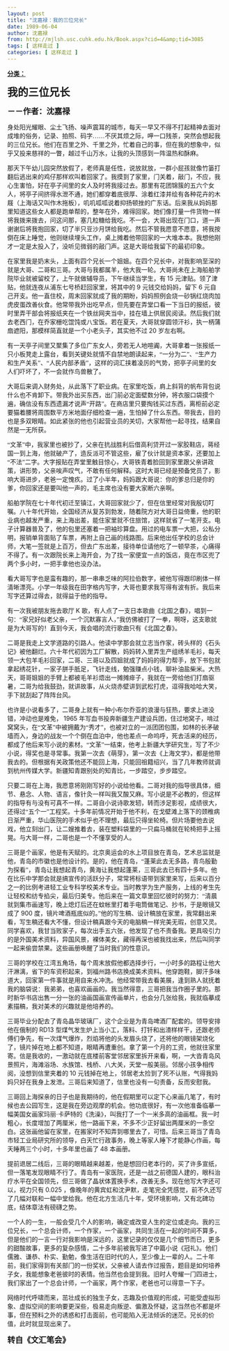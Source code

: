 ```yaml
---
layout: post
title: "沈嘉禄：我的三位兄长"
date: 1989-06-04
author: 沈嘉禄
from: http://mjlsh.usc.cuhk.edu.hk/Book.aspx?cid=4&amp;tid=3085
tags: [ 这样走过 ]
categories: [ 这样走过 ]
---
```


<div style="margin: 15px 10px 10px 0px;">
<div>
<span id="ctl00_ContentPlaceHolder1_chapter1_SubjectLabel" style="font-weight:bold;text-decoration:underline;">
   分类：
  </span>
</div>
<!--[if gte mso 9]><xml>
 <o:OfficeDocumentSettings>
  <o:AllowPNG/>
 </o:OfficeDocumentSettings>
</xml><![endif]-->
<!--[if gte mso 9]><xml>
 <w:WordDocument>
  <w:View>Normal</w:View>
  <w:Zoom>0</w:Zoom>
  <w:TrackMoves/>
  <w:TrackFormatting/>
  <w:PunctuationKerning/>
  <w:ValidateAgainstSchemas/>
  <w:SaveIfXMLInvalid>false</w:SaveIfXMLInvalid>
  <w:IgnoreMixedContent>false</w:IgnoreMixedContent>
  <w:AlwaysShowPlaceholderText>false</w:AlwaysShowPlaceholderText>
  <w:DoNotPromoteQF/>
  <w:LidThemeOther>EN-US</w:LidThemeOther>
  <w:LidThemeAsian>JA</w:LidThemeAsian>
  <w:LidThemeComplexScript>X-NONE</w:LidThemeComplexScript>
  <w:Compatibility>
   <w:BreakWrappedTables/>
   <w:SnapToGridInCell/>
   <w:WrapTextWithPunct/>
   <w:UseAsianBreakRules/>
   <w:DontGrowAutofit/>
   <w:SplitPgBreakAndParaMark/>
   <w:EnableOpenTypeKerning/>
   <w:DontFlipMirrorIndents/>
   <w:OverrideTableStyleHps/>
   <w:UseFELayout/>
  </w:Compatibility>
  <m:mathPr>
   <m:mathFont m:val="Cambria Math"/>
   <m:brkBin m:val="before"/>
   <m:brkBinSub m:val="&#45;-"/>
   <m:smallFrac m:val="off"/>
   <m:dispDef/>
   <m:lMargin m:val="0"/>
   <m:rMargin m:val="0"/>
   <m:defJc m:val="centerGroup"/>
   <m:wrapIndent m:val="1440"/>
   <m:intLim m:val="subSup"/>
   <m:naryLim m:val="undOvr"/>
  </m:mathPr></w:WordDocument>
</xml><![endif]-->
<!--[if gte mso 9]><xml>
 <w:LatentStyles DefLockedState="false" DefUnhideWhenUsed="true"
  DefSemiHidden="true" DefQFormat="false" DefPriority="99"
  LatentStyleCount="276">
  <w:LsdException Locked="false" Priority="0" SemiHidden="false"
   UnhideWhenUsed="false" QFormat="true" Name="Normal"/>
  <w:LsdException Locked="false" Priority="9" SemiHidden="false"
   UnhideWhenUsed="false" QFormat="true" Name="heading 1"/>
  <w:LsdException Locked="false" Priority="9" QFormat="true" Name="heading 2"/>
  <w:LsdException Locked="false" Priority="9" QFormat="true" Name="heading 3"/>
  <w:LsdException Locked="false" Priority="9" QFormat="true" Name="heading 4"/>
  <w:LsdException Locked="false" Priority="9" QFormat="true" Name="heading 5"/>
  <w:LsdException Locked="false" Priority="9" QFormat="true" Name="heading 6"/>
  <w:LsdException Locked="false" Priority="9" QFormat="true" Name="heading 7"/>
  <w:LsdException Locked="false" Priority="9" QFormat="true" Name="heading 8"/>
  <w:LsdException Locked="false" Priority="9" QFormat="true" Name="heading 9"/>
  <w:LsdException Locked="false" Priority="39" Name="toc 1"/>
  <w:LsdException Locked="false" Priority="39" Name="toc 2"/>
  <w:LsdException Locked="false" Priority="39" Name="toc 3"/>
  <w:LsdException Locked="false" Priority="39" Name="toc 4"/>
  <w:LsdException Locked="false" Priority="39" Name="toc 5"/>
  <w:LsdException Locked="false" Priority="39" Name="toc 6"/>
  <w:LsdException Locked="false" Priority="39" Name="toc 7"/>
  <w:LsdException Locked="false" Priority="39" Name="toc 8"/>
  <w:LsdException Locked="false" Priority="39" Name="toc 9"/>
  <w:LsdException Locked="false" Priority="35" QFormat="true" Name="caption"/>
  <w:LsdException Locked="false" Priority="10" SemiHidden="false"
   UnhideWhenUsed="false" QFormat="true" Name="Title"/>
  <w:LsdException Locked="false" Priority="0" Name="Default Paragraph Font"/>
  <w:LsdException Locked="false" Priority="11" SemiHidden="false"
   UnhideWhenUsed="false" QFormat="true" Name="Subtitle"/>
  <w:LsdException Locked="false" Priority="22" SemiHidden="false"
   UnhideWhenUsed="false" QFormat="true" Name="Strong"/>
  <w:LsdException Locked="false" Priority="20" SemiHidden="false"
   UnhideWhenUsed="false" QFormat="true" Name="Emphasis"/>
  <w:LsdException Locked="false" Priority="59" SemiHidden="false"
   UnhideWhenUsed="false" Name="Table Grid"/>
  <w:LsdException Locked="false" UnhideWhenUsed="false" Name="Placeholder Text"/>
  <w:LsdException Locked="false" Priority="1" SemiHidden="false"
   UnhideWhenUsed="false" QFormat="true" Name="No Spacing"/>
  <w:LsdException Locked="false" Priority="60" SemiHidden="false"
   UnhideWhenUsed="false" Name="Light Shading"/>
  <w:LsdException Locked="false" Priority="61" SemiHidden="false"
   UnhideWhenUsed="false" Name="Light List"/>
  <w:LsdException Locked="false" Priority="62" SemiHidden="false"
   UnhideWhenUsed="false" Name="Light Grid"/>
  <w:LsdException Locked="false" Priority="63" SemiHidden="false"
   UnhideWhenUsed="false" Name="Medium Shading 1"/>
  <w:LsdException Locked="false" Priority="64" SemiHidden="false"
   UnhideWhenUsed="false" Name="Medium Shading 2"/>
  <w:LsdException Locked="false" Priority="65" SemiHidden="false"
   UnhideWhenUsed="false" Name="Medium List 1"/>
  <w:LsdException Locked="false" Priority="66" SemiHidden="false"
   UnhideWhenUsed="false" Name="Medium List 2"/>
  <w:LsdException Locked="false" Priority="67" SemiHidden="false"
   UnhideWhenUsed="false" Name="Medium Grid 1"/>
  <w:LsdException Locked="false" Priority="68" SemiHidden="false"
   UnhideWhenUsed="false" Name="Medium Grid 2"/>
  <w:LsdException Locked="false" Priority="69" SemiHidden="false"
   UnhideWhenUsed="false" Name="Medium Grid 3"/>
  <w:LsdException Locked="false" Priority="70" SemiHidden="false"
   UnhideWhenUsed="false" Name="Dark List"/>
  <w:LsdException Locked="false" Priority="71" SemiHidden="false"
   UnhideWhenUsed="false" Name="Colorful Shading"/>
  <w:LsdException Locked="false" Priority="72" SemiHidden="false"
   UnhideWhenUsed="false" Name="Colorful List"/>
  <w:LsdException Locked="false" Priority="73" SemiHidden="false"
   UnhideWhenUsed="false" Name="Colorful Grid"/>
  <w:LsdException Locked="false" Priority="60" SemiHidden="false"
   UnhideWhenUsed="false" Name="Light Shading Accent 1"/>
  <w:LsdException Locked="false" Priority="61" SemiHidden="false"
   UnhideWhenUsed="false" Name="Light List Accent 1"/>
  <w:LsdException Locked="false" Priority="62" SemiHidden="false"
   UnhideWhenUsed="false" Name="Light Grid Accent 1"/>
  <w:LsdException Locked="false" Priority="63" SemiHidden="false"
   UnhideWhenUsed="false" Name="Medium Shading 1 Accent 1"/>
  <w:LsdException Locked="false" Priority="64" SemiHidden="false"
   UnhideWhenUsed="false" Name="Medium Shading 2 Accent 1"/>
  <w:LsdException Locked="false" Priority="65" SemiHidden="false"
   UnhideWhenUsed="false" Name="Medium List 1 Accent 1"/>
  <w:LsdException Locked="false" UnhideWhenUsed="false" Name="Revision"/>
  <w:LsdException Locked="false" Priority="34" SemiHidden="false"
   UnhideWhenUsed="false" QFormat="true" Name="List Paragraph"/>
  <w:LsdException Locked="false" Priority="29" SemiHidden="false"
   UnhideWhenUsed="false" QFormat="true" Name="Quote"/>
  <w:LsdException Locked="false" Priority="30" SemiHidden="false"
   UnhideWhenUsed="false" QFormat="true" Name="Intense Quote"/>
  <w:LsdException Locked="false" Priority="66" SemiHidden="false"
   UnhideWhenUsed="false" Name="Medium List 2 Accent 1"/>
  <w:LsdException Locked="false" Priority="67" SemiHidden="false"
   UnhideWhenUsed="false" Name="Medium Grid 1 Accent 1"/>
  <w:LsdException Locked="false" Priority="68" SemiHidden="false"
   UnhideWhenUsed="false" Name="Medium Grid 2 Accent 1"/>
  <w:LsdException Locked="false" Priority="69" SemiHidden="false"
   UnhideWhenUsed="false" Name="Medium Grid 3 Accent 1"/>
  <w:LsdException Locked="false" Priority="70" SemiHidden="false"
   UnhideWhenUsed="false" Name="Dark List Accent 1"/>
  <w:LsdException Locked="false" Priority="71" SemiHidden="false"
   UnhideWhenUsed="false" Name="Colorful Shading Accent 1"/>
  <w:LsdException Locked="false" Priority="72" SemiHidden="false"
   UnhideWhenUsed="false" Name="Colorful List Accent 1"/>
  <w:LsdException Locked="false" Priority="73" SemiHidden="false"
   UnhideWhenUsed="false" Name="Colorful Grid Accent 1"/>
  <w:LsdException Locked="false" Priority="60" SemiHidden="false"
   UnhideWhenUsed="false" Name="Light Shading Accent 2"/>
  <w:LsdException Locked="false" Priority="61" SemiHidden="false"
   UnhideWhenUsed="false" Name="Light List Accent 2"/>
  <w:LsdException Locked="false" Priority="62" SemiHidden="false"
   UnhideWhenUsed="false" Name="Light Grid Accent 2"/>
  <w:LsdException Locked="false" Priority="63" SemiHidden="false"
   UnhideWhenUsed="false" Name="Medium Shading 1 Accent 2"/>
  <w:LsdException Locked="false" Priority="64" SemiHidden="false"
   UnhideWhenUsed="false" Name="Medium Shading 2 Accent 2"/>
  <w:LsdException Locked="false" Priority="65" SemiHidden="false"
   UnhideWhenUsed="false" Name="Medium List 1 Accent 2"/>
  <w:LsdException Locked="false" Priority="66" SemiHidden="false"
   UnhideWhenUsed="false" Name="Medium List 2 Accent 2"/>
  <w:LsdException Locked="false" Priority="67" SemiHidden="false"
   UnhideWhenUsed="false" Name="Medium Grid 1 Accent 2"/>
  <w:LsdException Locked="false" Priority="68" SemiHidden="false"
   UnhideWhenUsed="false" Name="Medium Grid 2 Accent 2"/>
  <w:LsdException Locked="false" Priority="69" SemiHidden="false"
   UnhideWhenUsed="false" Name="Medium Grid 3 Accent 2"/>
  <w:LsdException Locked="false" Priority="70" SemiHidden="false"
   UnhideWhenUsed="false" Name="Dark List Accent 2"/>
  <w:LsdException Locked="false" Priority="71" SemiHidden="false"
   UnhideWhenUsed="false" Name="Colorful Shading Accent 2"/>
  <w:LsdException Locked="false" Priority="72" SemiHidden="false"
   UnhideWhenUsed="false" Name="Colorful List Accent 2"/>
  <w:LsdException Locked="false" Priority="73" SemiHidden="false"
   UnhideWhenUsed="false" Name="Colorful Grid Accent 2"/>
  <w:LsdException Locked="false" Priority="60" SemiHidden="false"
   UnhideWhenUsed="false" Name="Light Shading Accent 3"/>
  <w:LsdException Locked="false" Priority="61" SemiHidden="false"
   UnhideWhenUsed="false" Name="Light List Accent 3"/>
  <w:LsdException Locked="false" Priority="62" SemiHidden="false"
   UnhideWhenUsed="false" Name="Light Grid Accent 3"/>
  <w:LsdException Locked="false" Priority="63" SemiHidden="false"
   UnhideWhenUsed="false" Name="Medium Shading 1 Accent 3"/>
  <w:LsdException Locked="false" Priority="64" SemiHidden="false"
   UnhideWhenUsed="false" Name="Medium Shading 2 Accent 3"/>
  <w:LsdException Locked="false" Priority="65" SemiHidden="false"
   UnhideWhenUsed="false" Name="Medium List 1 Accent 3"/>
  <w:LsdException Locked="false" Priority="66" SemiHidden="false"
   UnhideWhenUsed="false" Name="Medium List 2 Accent 3"/>
  <w:LsdException Locked="false" Priority="67" SemiHidden="false"
   UnhideWhenUsed="false" Name="Medium Grid 1 Accent 3"/>
  <w:LsdException Locked="false" Priority="68" SemiHidden="false"
   UnhideWhenUsed="false" Name="Medium Grid 2 Accent 3"/>
  <w:LsdException Locked="false" Priority="69" SemiHidden="false"
   UnhideWhenUsed="false" Name="Medium Grid 3 Accent 3"/>
  <w:LsdException Locked="false" Priority="70" SemiHidden="false"
   UnhideWhenUsed="false" Name="Dark List Accent 3"/>
  <w:LsdException Locked="false" Priority="71" SemiHidden="false"
   UnhideWhenUsed="false" Name="Colorful Shading Accent 3"/>
  <w:LsdException Locked="false" Priority="72" SemiHidden="false"
   UnhideWhenUsed="false" Name="Colorful List Accent 3"/>
  <w:LsdException Locked="false" Priority="73" SemiHidden="false"
   UnhideWhenUsed="false" Name="Colorful Grid Accent 3"/>
  <w:LsdException Locked="false" Priority="60" SemiHidden="false"
   UnhideWhenUsed="false" Name="Light Shading Accent 4"/>
  <w:LsdException Locked="false" Priority="61" SemiHidden="false"
   UnhideWhenUsed="false" Name="Light List Accent 4"/>
  <w:LsdException Locked="false" Priority="62" SemiHidden="false"
   UnhideWhenUsed="false" Name="Light Grid Accent 4"/>
  <w:LsdException Locked="false" Priority="63" SemiHidden="false"
   UnhideWhenUsed="false" Name="Medium Shading 1 Accent 4"/>
  <w:LsdException Locked="false" Priority="64" SemiHidden="false"
   UnhideWhenUsed="false" Name="Medium Shading 2 Accent 4"/>
  <w:LsdException Locked="false" Priority="65" SemiHidden="false"
   UnhideWhenUsed="false" Name="Medium List 1 Accent 4"/>
  <w:LsdException Locked="false" Priority="66" SemiHidden="false"
   UnhideWhenUsed="false" Name="Medium List 2 Accent 4"/>
  <w:LsdException Locked="false" Priority="67" SemiHidden="false"
   UnhideWhenUsed="false" Name="Medium Grid 1 Accent 4"/>
  <w:LsdException Locked="false" Priority="68" SemiHidden="false"
   UnhideWhenUsed="false" Name="Medium Grid 2 Accent 4"/>
  <w:LsdException Locked="false" Priority="69" SemiHidden="false"
   UnhideWhenUsed="false" Name="Medium Grid 3 Accent 4"/>
  <w:LsdException Locked="false" Priority="70" SemiHidden="false"
   UnhideWhenUsed="false" Name="Dark List Accent 4"/>
  <w:LsdException Locked="false" Priority="71" SemiHidden="false"
   UnhideWhenUsed="false" Name="Colorful Shading Accent 4"/>
  <w:LsdException Locked="false" Priority="72" SemiHidden="false"
   UnhideWhenUsed="false" Name="Colorful List Accent 4"/>
  <w:LsdException Locked="false" Priority="73" SemiHidden="false"
   UnhideWhenUsed="false" Name="Colorful Grid Accent 4"/>
  <w:LsdException Locked="false" Priority="60" SemiHidden="false"
   UnhideWhenUsed="false" Name="Light Shading Accent 5"/>
  <w:LsdException Locked="false" Priority="61" SemiHidden="false"
   UnhideWhenUsed="false" Name="Light List Accent 5"/>
  <w:LsdException Locked="false" Priority="62" SemiHidden="false"
   UnhideWhenUsed="false" Name="Light Grid Accent 5"/>
  <w:LsdException Locked="false" Priority="63" SemiHidden="false"
   UnhideWhenUsed="false" Name="Medium Shading 1 Accent 5"/>
  <w:LsdException Locked="false" Priority="64" SemiHidden="false"
   UnhideWhenUsed="false" Name="Medium Shading 2 Accent 5"/>
  <w:LsdException Locked="false" Priority="65" SemiHidden="false"
   UnhideWhenUsed="false" Name="Medium List 1 Accent 5"/>
  <w:LsdException Locked="false" Priority="66" SemiHidden="false"
   UnhideWhenUsed="false" Name="Medium List 2 Accent 5"/>
  <w:LsdException Locked="false" Priority="67" SemiHidden="false"
   UnhideWhenUsed="false" Name="Medium Grid 1 Accent 5"/>
  <w:LsdException Locked="false" Priority="68" SemiHidden="false"
   UnhideWhenUsed="false" Name="Medium Grid 2 Accent 5"/>
  <w:LsdException Locked="false" Priority="69" SemiHidden="false"
   UnhideWhenUsed="false" Name="Medium Grid 3 Accent 5"/>
  <w:LsdException Locked="false" Priority="70" SemiHidden="false"
   UnhideWhenUsed="false" Name="Dark List Accent 5"/>
  <w:LsdException Locked="false" Priority="71" SemiHidden="false"
   UnhideWhenUsed="false" Name="Colorful Shading Accent 5"/>
  <w:LsdException Locked="false" Priority="72" SemiHidden="false"
   UnhideWhenUsed="false" Name="Colorful List Accent 5"/>
  <w:LsdException Locked="false" Priority="73" SemiHidden="false"
   UnhideWhenUsed="false" Name="Colorful Grid Accent 5"/>
  <w:LsdException Locked="false" Priority="60" SemiHidden="false"
   UnhideWhenUsed="false" Name="Light Shading Accent 6"/>
  <w:LsdException Locked="false" Priority="61" SemiHidden="false"
   UnhideWhenUsed="false" Name="Light List Accent 6"/>
  <w:LsdException Locked="false" Priority="62" SemiHidden="false"
   UnhideWhenUsed="false" Name="Light Grid Accent 6"/>
  <w:LsdException Locked="false" Priority="63" SemiHidden="false"
   UnhideWhenUsed="false" Name="Medium Shading 1 Accent 6"/>
  <w:LsdException Locked="false" Priority="64" SemiHidden="false"
   UnhideWhenUsed="false" Name="Medium Shading 2 Accent 6"/>
  <w:LsdException Locked="false" Priority="65" SemiHidden="false"
   UnhideWhenUsed="false" Name="Medium List 1 Accent 6"/>
  <w:LsdException Locked="false" Priority="66" SemiHidden="false"
   UnhideWhenUsed="false" Name="Medium List 2 Accent 6"/>
  <w:LsdException Locked="false" Priority="67" SemiHidden="false"
   UnhideWhenUsed="false" Name="Medium Grid 1 Accent 6"/>
  <w:LsdException Locked="false" Priority="68" SemiHidden="false"
   UnhideWhenUsed="false" Name="Medium Grid 2 Accent 6"/>
  <w:LsdException Locked="false" Priority="69" SemiHidden="false"
   UnhideWhenUsed="false" Name="Medium Grid 3 Accent 6"/>
  <w:LsdException Locked="false" Priority="70" SemiHidden="false"
   UnhideWhenUsed="false" Name="Dark List Accent 6"/>
  <w:LsdException Locked="false" Priority="71" SemiHidden="false"
   UnhideWhenUsed="false" Name="Colorful Shading Accent 6"/>
  <w:LsdException Locked="false" Priority="72" SemiHidden="false"
   UnhideWhenUsed="false" Name="Colorful List Accent 6"/>
  <w:LsdException Locked="false" Priority="73" SemiHidden="false"
   UnhideWhenUsed="false" Name="Colorful Grid Accent 6"/>
  <w:LsdException Locked="false" Priority="19" SemiHidden="false"
   UnhideWhenUsed="false" QFormat="true" Name="Subtle Emphasis"/>
  <w:LsdException Locked="false" Priority="21" SemiHidden="false"
   UnhideWhenUsed="false" QFormat="true" Name="Intense Emphasis"/>
  <w:LsdException Locked="false" Priority="31" SemiHidden="false"
   UnhideWhenUsed="false" QFormat="true" Name="Subtle Reference"/>
  <w:LsdException Locked="false" Priority="32" SemiHidden="false"
   UnhideWhenUsed="false" QFormat="true" Name="Intense Reference"/>
  <w:LsdException Locked="false" Priority="33" SemiHidden="false"
   UnhideWhenUsed="false" QFormat="true" Name="Book Title"/>
  <w:LsdException Locked="false" Priority="37" Name="Bibliography"/>
  <w:LsdException Locked="false" Priority="39" QFormat="true" Name="TOC Heading"/>
 </w:LatentStyles>
</xml><![endif]-->
<!--[if gte mso 10]>
<style>
 /* Style Definitions */
table.MsoNormalTable
	{mso-style-name:"Table Normal";
	mso-tstyle-rowband-size:0;
	mso-tstyle-colband-size:0;
	mso-style-noshow:yes;
	mso-style-priority:99;
	mso-style-parent:"";
	mso-padding-alt:0in 5.4pt 0in 5.4pt;
	mso-para-margin:0in;
	mso-para-margin-bottom:.0001pt;
	mso-pagination:widow-orphan;
	font-size:10.0pt;
	font-family:"Times New Roman";}
</style>
<![endif]-->
<!--StartFragment-->
<p class="MsoNormal">
<o:p>
</o:p>
</p>
<p class="MsoNormal">
<b>
<span lang="ZH-CN" style="font-family: 宋体;">
<font size="5">
     我的三位兄长
    </font>
</span>
<font size="4">
<o:p>
</o:p>
</font>
</b>
</p>
<p class="MsoNormal">
<b>
<font size="4">
<span lang="ZH-CN" style='font-family:宋体;mso-ascii-font-family:
"Times New Roman"'>
     －－作者：沈嘉禄
    </span>
<o:p>
</o:p>
</font>
</b>
</p>
<p class="MsoNormal">
<o:p>
</o:p>
</p>
<p class="MsoNormal">
<span lang="ZH-CN" style='font-family:宋体;mso-ascii-font-family:
"Times New Roman"'>
   身处阳光耀眼、尘土飞扬、噪声震耳的城市，每天一早又不得不打起精神去面对成堆的俗务，记录、拍照、码字……不厌其烦之际，呷一口残茶，突然会想起我的三位兄长。他们在百里之外、千里之外，忙着自己的事，但在我的想象中，似乎又投来慈祥的一瞥，越过千山万水，让我的头顶感到一阵温热和酥麻。
  </span>
<o:p>
</o:p>
</p>
<p class="MsoNormal">
<span lang="ZH-CN" style='font-family:宋体;mso-ascii-font-family:
"Times New Roman"'>
   那天下午幼儿园突然放假了，老师真是任性，说放就放，一群小屁孩就像竹篓打翻后逃出来的鸡仔那样欢叫着回家了。我摸到了家里，门关着，敲门，不应，我心生害怕，好在亭子间里的女人及时将我接过去。那里有花团锦簇的五六个女人，将亭子间挤得水泄不通，她们都穿着底很厚、涂着红漆并绘有各种花卉的木屐（上海话又叫作木拖板），叽叽呱呱说着抑扬顿挫的广东话。后来我从妈妈那里知道这些女人都是跑单帮的，整年在外，难得回家。她们像打量一件货物一样将我拨来拨去，问这问那，塞几粒糖给我吃。不一会，大哥出现在门口，道一声谢谢后将我抱回家，切了半只豆沙月饼给我吃。然后不管我愿意不愿意，将我按倒在床上睡觉，他则继续埋头工作，桌上摊着他带回家的一大堆本本。我想他刚才一定是太投入了，没听见微弱的敲门声。这是大哥给我留下的最初印象。
  </span>
<o:p>
</o:p>
</p>
<p class="MsoNormal">
<span lang="ZH-CN" style='font-family:宋体;mso-ascii-font-family:
"Times New Roman"'>
   在家里我是奶末头，上面有四个兄长一个姐姐。在四个兄长中，对我影响至深的就是大哥、二哥和三哥。大哥与我都属羊，他大我一轮。大哥尚未在上海船舶学院毕业就被留校了，上午就做辅导员，下午继续当学生，有
  </span>
  15
  <span lang="ZH-CN" style='font-family:宋体;mso-ascii-font-family:"Times New Roman"'>
   元津贴。领了津贴，他就连夜从浦东七号桥赶回家里，将其中的
  </span>
  9
  <span lang="ZH-CN" style='font-family:宋体;mso-ascii-font-family:"Times New Roman"'>
   元钱交给妈妈，留下
  </span>
  6
  <span lang="ZH-CN" style='font-family:宋体;mso-ascii-font-family:"Times New Roman"'>
   元自己开支。他一直住校，周末回家就成了我的期盼，妈妈照例会烧一砂锅红烧肉加虎皮蛋改善伙食。他常带我外出吃早点，但先要在弄堂口看一下当日的报纸，彼时里弄干部会将报纸夹在一个铁丝网夹当中，挂在墙上供居民阅读。然后我们就去老西门，在乔家栅吃馄饨或八宝饭。若在夏天，大哥就穿圆领汗衫，执一柄蒲扇遮阳，那模样简直就是一个小老头子，其实他不过
  </span>
  20
  <span lang="ZH-CN" style='font-family:宋体;mso-ascii-font-family:"Times New Roman"'>
   岁左右啊。
  </span>
<o:p>
</o:p>
</p>
<p class="MsoNormal">
<span lang="ZH-CN" style='font-family:宋体;mso-ascii-font-family:
"Times New Roman"'>
   有一天亭子间里又聚集了多位广东女人，旁若无人地喧阗，大哥拿着一张报纸一只小板凳走上露台，看到关键处就情不自禁地朗读起来，“一分为二”、“生产力和生产关系”、“人民内部矛盾”，这样的词汇挟着凌厉的气势，把亭子间里的女人们吓坏了，不一会就作鸟兽散了。
  </span>
<o:p>
</o:p>
</p>
<p class="MsoNormal">
<span lang="ZH-CN" style='font-family:宋体;mso-ascii-font-family:
"Times New Roman"'>
   大哥后来调入财务处，从此落下了职业病。在家里吃饭，肩上斜背的帆布背包说什么也不肯卸下。带我外出买东西，出门前必定面壁数分钟，将衣服口袋摸个遍，确信没有东西遗漏才说声“开路”。在商店里只要掏钱买过东西，离柜前必定要猫着腰将周围数平方米地面仔细检查一遍，生怕掉了什么东西。带我去，目的也是多双眼睛。如此紧张的他也引起营业员的关切，大家帮他一起寻找，结果自然是一无所获。
  </span>
<o:p>
</o:p>
</p>
<p class="MsoNormal">
<span lang="ZH-CN" style='font-family:宋体;mso-ascii-font-family:
"Times New Roman"'>
   “文革”中，我家里也被抄了，父亲在抗战胜利后借高利贷开过一家胶鞋店，蒋经国一到上海，他就破产了，造反派可不管这些，雇了伙计就是资本家，还要加上“不法”二字。大字报贴在弄堂里触目惊心，大哥铁青着脸回到家里跟父亲讲政策，讲形势，父亲唉声叹气，不敢有任何解释。这时大哥已经是预备党员了，影响大哥进步，老爸一定愧疚。过了小半年，妈妈跟大哥说：你的爹总归是你的爹，你回家还是要叫他一声的，毛主席也没有要大家断六亲啊。
  </span>
<o:p>
</o:p>
</p>
<p class="MsoNormal">
<span lang="ZH-CN" style='font-family:宋体;mso-ascii-font-family:
"Times New Roman"'>
   船舶学院在七十年代初迁至镇江，大哥回家就少了，但在信里经常对我殷切叮嘱。八十年代开始，全国经济从复苏到勃发，随着院方对大哥日益倚重，他的职业病也越发严重，来上海出差，能住家里就不住旅馆，这样就省了一笔开支。电子计算器普及了，他的包里还塞着一把袖珍算盘。用过的电车票一大把，公私分明，报销单背面贴了车票，再附上自己画的线路图。后来他出任学校的总会计师，大笔一签就是上百万，但去广东出差，接待单位请他吃了一顿早茶，心痛得不得了。有一次跟院长来上海开会，为了找一家便宜一点的饭店，竟在市区兜了两个多小时，一把手拿他也没办法。
  </span>
<o:p>
</o:p>
</p>
<p class="MsoNormal">
<span lang="ZH-CN" style='font-family:宋体;mso-ascii-font-family:
"Times New Roman"'>
   看大哥写字也是蛮有趣的，那一串串乏味的阿拉伯数字，被他写得跟印刷体一样清晰漂亮。小学一年级我在田字格内写字，大哥也要求我写得有波有折。我后来写字还算过得去，就得益于他的指导。
  </span>
<o:p>
</o:p>
</p>
<p class="MsoNormal">
<span lang="ZH-CN" style='font-family:宋体;mso-ascii-font-family:
"Times New Roman"'>
   有一次我被朋友拖去歌厅
  </span>
  K
  <span lang="ZH-CN" style='font-family:宋体;
mso-ascii-font-family:"Times New Roman"'>
   歌，有人点了一支日本歌曲《北国之春》，唱到一句：“家兄好似老父亲，一个沉默寡言人，”我仿佛被打了一拳，啊呀，这支歌就是为大哥写的！直到今天，我会唱的流行歌曲只有《北国之春》。
  </span>
<o:p>
</o:p>
</p>
<p class="MsoNormal">
<span lang="ZH-CN" style='font-family:宋体;mso-ascii-font-family:
"Times New Roman"'>
   二哥是我走上文学道路的引路人。他读中学那会就立志当作家，砖头样的《石头记》被他翻烂。六十年代初因为工厂解散，妈妈转入里弄生产组绣羊毛衫，每天领一大包羊毛衫回家，二哥、三哥以及四姐就成了妈妈的得力帮手，放下书包就拿起绣花针，一家子胼手胝足，飞针走线，勉强赚点小钱，聊补油盐柴米。大热天，哥哥姐姐的手臂上都被毛羊衫焐出一摊摊痱子，我就在一旁给他们打扇驱暑，二哥为给我鼓劲，就讲故事，从火烧赤壁讲到武松打虎，逗得我哈哈大笑，手下就刮起了阵阵台风。
  </span>
<o:p>
</o:p>
</p>
<p class="MsoNormal">
<span lang="ZH-CN" style='font-family:宋体;mso-ascii-font-family:
"Times New Roman"'>
   也许是小说看多了，二哥身上就有一种小布尔乔亚的浪漫与狂热，要求上进没错，冲动也是难免，
  </span>
  1965
  <span lang="ZH-CN" style='font-family:宋体;mso-ascii-font-family:"Times New Roman"'>
   年写血书投奔新疆生产建设兵团，住过地窝子，啃过窝窝头，在“文革”中被拥戴为“秀才”，也被对立的一派团团包围，如林的长矛破墙而入，身边的战友一个个倒在血泊中，他也差点一命呜呼，死去活来的经历，都成了他后来写小说的素材。“文革”一结束，他考上新疆大学研究生，写了不少小说，得奖也是寻常事。我第一次去《萌芽》，第一次去《上海文学》，都是他带我去的。但根据有关政策他还不能回上海，只能回祖籍绍兴，当了几年教师就调到杭州传媒大学。新疆知青跟别处的知青比，一步踏空，步步踏空。
  </span>
<o:p>
</o:p>
</p>
<p class="MsoNormal">
<span lang="ZH-CN" style='font-family:宋体;mso-ascii-font-family:
"Times New Roman"'>
   只要二哥在上海，我愿意将刚刚写好的小说给他看。二哥对我的指导很具体，细节、悬念、人物、语言，像针灸一样叫我又酸又麻。写小说是不必教的，但这样的指导有与没有可真不一样。二哥自小说诗歌发轫，转而涉足影视，成绩很大，还得过“五个一”工程奖。十多年前情况开始于他不利，在戈壁滩上落下的颈椎病日渐严重，华山医院的手术似乎也不理想，最后只得坐轮椅。但片场要他去说戏，他立刻出门，让二嫂推着去，装在塑料袋里的一只扁马桶就在轮椅把手上摇晃。与大哥一样，二哥也是一个不懂享受的人。
  </span>
<o:p>
</o:p>
</p>
<p class="MsoNormal">
<span lang="ZH-CN" style='font-family:宋体;mso-ascii-font-family:
"Times New Roman"'>
   三哥是个画家，他是有天赋的。北京奥运会的水上项目放在青岛，艺术总监就是他，青岛的市徽也是他设计的。是的，他在青岛，“蓬莱此去无多路，青鸟殷勤为探看”，青岛让我想起青鸟，黄海让我想起蓬莱，三哥此去已有四十多年。他在比乐中学那会就是搞宣传的活跃分子，常常将标语带到家里来写，后来以百分之一的比例考进轻工业专科学校美术专业。当时教学为生产服务，上线的考生先让轻校和纺专掐尖，最后归美专。他后来在一篇文章里回忆彼时的努力：“清晨就到集市画速写，晚上熄灯后还在蚊帐里打着手电筒做笔记、抄书，于是眼镜又成了
  </span>
  900
  <span lang="ZH-CN" style='font-family:宋体;mso-ascii-font-family:"Times New Roman"'>
   度，镜片啤酒瓶底似的。”他的写生稿、设计稿放在家里，我常翻出来看，写生稿还看大不懂，但设计稿真跟今天的电脑稿一样完美无瑕，创意又灵。同学喜欢，我甘当败家子，每次出手五六张，他发现了也不责备我。更具吸引力的是外国美术资料，异国风景，裸体美女，藏得再深也被我找出来，然后叫同学一起来偷尝禁果。这些画册唤醒了当时我们的性意识。
  </span>
<o:p>
</o:p>
</p>
<p class="MsoNormal">
<span lang="ZH-CN" style='font-family:宋体;mso-ascii-font-family:
"Times New Roman"'>
   三哥的学校在江湾五角场，每个周末放假他都选择步行，一小时多的路程让他大汗淋漓，省下的车资积起来，到福州路书店换成美术资料。他穿跑鞋，脚汗多味道大，回家第一件事就是用自来水冲洗。他经常带我去看美展，逢到熟人就抚着我的脑袋说：我弟弟，也喜欢画画的。我当然得意，三哥把我当作圈子里的。那时新华书店出售一分一张的油画国画宣传画单片，也会分几张给我，我就临摹成素描稿，我对美术的兴趣就是他培养的。
  </span>
<o:p>
</o:p>
</p>
<p class="MsoNormal">
<span lang="ZH-CN" style='font-family:宋体;mso-ascii-font-family:
"Times New Roman"'>
   三哥毕业分配去了青岛晶华玻璃厂，这个企业是为青岛啤酒厂配套的。领导安排他在俄制的
  </span>
  RD13
  <span lang="ZH-CN" style='font-family:宋体;mso-ascii-font-family:"Times New Roman"'>
   型煤气发生炉上当小工，落料、打钎和出渣样样干，还跟老师傅们争先，有一次煤气爆炸，烈焰将他的头发眉头烧了，还将他的眼镜架烧化了，镜片掉在地上都不知道，眼睛再遭重创。拿了第一个月的工资，他就往家里寄。信是我收的，一激动就在底楼前客堂邻居家里拆开来看，啊，一大沓青岛风景照片，海滩浴场、水族馆、栈桥、八大关，天堂一般美丽。邻居小孩争相传阅，没想到信里夹着的
  </span>
  10
  <span lang="ZH-CN" style='font-family:宋体;mso-ascii-font-family:"Times New Roman"'>
   元钱掉在地上，邻居老太捡到了死不认账，气得我妈妈只好在我身上发泄。三哥后来知道了，信里也没有一句责备，反而安慰我。
  </span>
<o:p>
</o:p>
</p>
<p class="MsoNormal">
<span lang="ZH-CN" style='font-family:宋体;mso-ascii-font-family:
"Times New Roman"'>
   三哥回上海探亲的日子也是我期待的，他在假期里可以定下心来画几笔了，有时候也去公园写生，这是我在旁边观摩的机会。他功底很好，有一次他准备临摹一幅美国女画家玛丽·卡萨特的《洗澡》，叫我打了一个一米多高的油画框。我一时粗心，长度增加了两厘米，他一路画下来，不多不少正好留出两厘米的一条空白。这张画他留在家里，在搬家时不知弄到哪里去了，可惜。后来三哥当了青岛市轻工业局研究所的领导，白天忙行政事务，晚上等家人睡下才能静心作画，每天睡两三个小时，十多年里也画了
  </span>
  48
  <span lang="ZH-CN" style='font-family:宋体;mso-ascii-font-family:"Times New Roman"'>
   本画册。
  </span>
<o:p>
</o:p>
</p>
<p class="MsoNormal">
<span lang="ZH-CN" style='font-family:宋体;mso-ascii-font-family:
"Times New Roman"'>
   提前退居二线后，三哥的眼睛越来越差，他是想回归老本行的，买了许多宣纸，但一落笔发现眼睛不行了。青岛有一家医院，还是一战之前德国人建的，眼科治疗水平在全国领先，但三哥做了晶状体置换手术，改善无多。现在他写大字还可以，视力只有
  </span>
  0.025
  <span lang="ZH-CN" style='font-family:宋体;mso-ascii-font-family:"Times New Roman"'>
   ，像晚年的黄宾虹和沈尹默，走笔完全凭感觉，前不久还写了几幅对联和一幅中堂给我。他在北方生活几十年，受环境影响，又有北碑功底，结体章法有磅礴之势。
  </span>
<o:p>
</o:p>
</p>
<p class="MsoNormal">
<span lang="ZH-CN" style='font-family:宋体;mso-ascii-font-family:
"Times New Roman"'>
   一个人的一生，一般会受几个人的影响，确定或改变人生的定位或走向。我的三位兄长，一个总会计师，一个作家，一个画家，共同生活在一起的时间不算多，但是他们的一言一行对我影响是深远的，这里记录的仅仅是几个细节而已，更多的甜酸故事，更多的复杂感情，二十多年前被我写进了中篇小说《冠礼》。他们儒雅、谦恭、朴实、勤勉，像生活在旧时代的人，至少像上一辈的人。二十年前，我们家得到有关部门的一份奖状，父亲被人请去作过报告，题目是如何培养子女，我能想象老爸彼时的表情。他当然也会提到我。旧时人夸耀一门四进士，我们家出了一个总会计师，一个画家，两个作家，老爸也可以得意一下子。
  </span>
<o:p>
</o:p>
</p>
<p class="MsoNormal">
<span lang="ZH-CN" style='font-family:宋体;mso-ascii-font-family:
"Times New Roman"'>
   网络时代呼啸而来，茁壮成长的独生子女，志趣及价值观的形成，可能受虚拟形象、虚拟空间的影响要更深些，极易走向叛逆、偏激及怀疑，这当然也不都是坏事，但在预料之外的诱惑和打击面前，也可能陷入无法倾诉的迷茫。兄长的价值，此时就显现出来了。
  </span>
<o:p>
</o:p>
</p>
<p class="MsoNormal">
<o:p>
</o:p>
</p>
<p class="MsoNormal">
<span lang="ZH-CN" style='font-family:宋体;mso-ascii-font-family:
"Times New Roman"'>
<b>
<font size="4">
     转自《文汇笔会》
    </font>
</b>
</span>
<o:p>
</o:p>
</p>
<!--EndFragment-->
</div>
